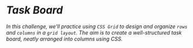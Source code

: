 # *Task Board*

*In this challenge, we’ll practice using `CSS Grid` to design and organize `rows` and `columns` in a `grid layout`. The aim is to create a well-structured task board, neatly arranged into columns using CSS.*
